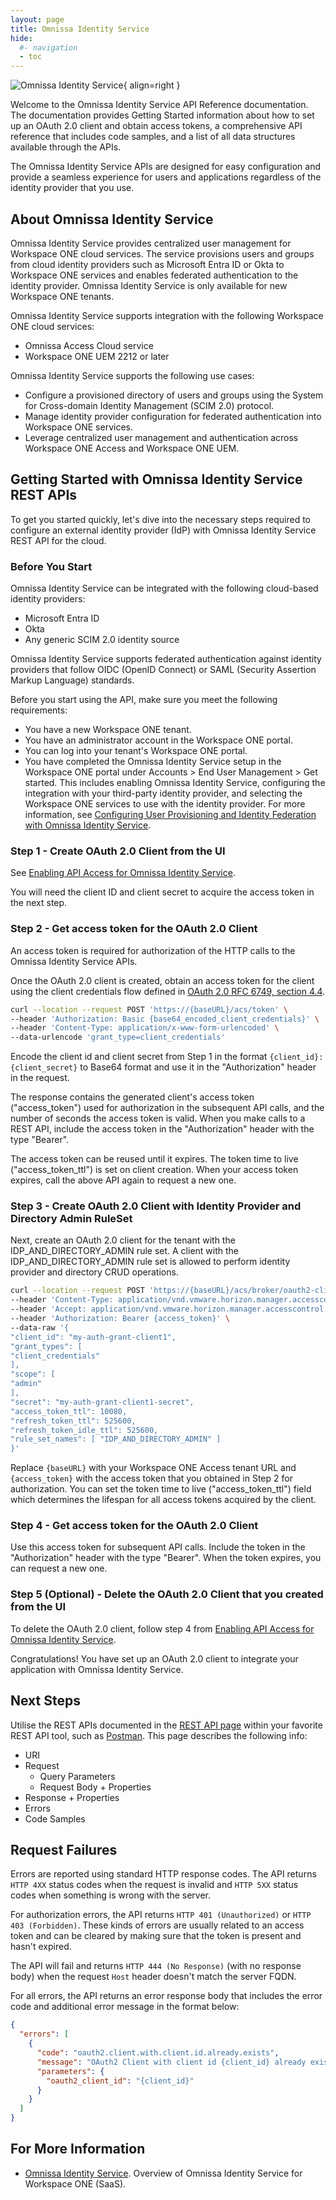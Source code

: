 ```yaml
---
layout: page
title: Omnissa Identity Service
hide:
  #- navigation
  - toc
---
```

![Omnissa Identity Service](../../../assets/logos/Identity-Service-v-lm.png){ align=right }

Welcome to the Omnissa Identity Service API Reference documentation.
The documentation provides Getting Started information about how to set up an OAuth 2.0 client and obtain access tokens, 
a comprehensive API reference that includes code samples, and a list of all data structures available through the APIs.

The Omnissa Identity Service APIs are designed for easy configuration and provide a seamless experience for users and applications regardless of the identity provider that you use.

## About Omnissa Identity Service

Omnissa Identity Service provides centralized user management for Workspace ONE cloud services.
The service provisions users and groups from cloud identity providers such as Microsoft Entra ID or Okta to Workspace ONE services and enables federated authentication to the identity provider.
Omnissa Identity Service is only available for new Workspace ONE tenants.

Omnissa Identity Service supports integration with the following Workspace ONE cloud services:
- Omnissa Access Cloud service
- Workspace ONE UEM 2212 or later

Omnissa Identity Service supports the following use cases:
- Configure a provisioned directory of users and groups using the System for Cross-domain Identity Management (SCIM 2.0) protocol.
- Manage identity provider configuration for federated authentication into Workspace ONE services.
- Leverage centralized user management and authentication across Workspace ONE Access and Workspace ONE UEM.

## Getting Started with Omnissa Identity Service REST APIs

To get you started quickly, let's dive into the necessary steps required to configure an external identity provider (IdP) with Omnissa Identity Service REST API for the cloud.

### Before You Start

Omnissa Identity Service can be integrated with the following cloud-based identity providers:

- Microsoft Entra ID
- Okta
- Any generic SCIM 2.0 identity source

Omnissa Identity Service supports federated authentication against identity providers that follow OIDC (OpenID Connect) or SAML (Security Assertion Markup Language) standards.

Before you start using the API, make sure you meet the following requirements:

- You have a new Workspace ONE tenant.
- You have an administrator account in the Workspace ONE portal.
- You can log into your tenant's Workspace ONE portal.
- You have completed the Omnissa Identity Service setup in the Workspace ONE portal under Accounts > End User Management > Get started. This includes enabling Omnissa Identity Service, configuring the integration with your third-party identity provider, and selecting the Workspace ONE services to use with the identity provider. For more information, see [Configuring User Provisioning and Identity Federation with Omnissa Identity Service](https://docs.omnissa.com/bundle/IdentityServices/page/GettingStartedwithIdentityServices.html).

### Step 1 - Create OAuth 2.0 Client from the UI

See [Enabling API Access for Omnissa Identity Service](https://docs.omnissa.com/bundle/IdentityServices/page/EnablingAPIAccessforIdentityServices.html).

You will need the client ID and client secret to acquire the access token in the next step.

### Step 2 - Get access token for the OAuth 2.0 Client

An access token is required for authorization of the HTTP calls to the Omnissa Identity Service APIs.

Once the OAuth 2.0 client is created, obtain an access token for the client using the client credentials flow defined in [OAuth 2.0 RFC 6749, section 4.4](https://tools.ietf.org/html/rfc6749#section-4.4).

```sh
curl --location --request POST 'https://{baseURL}/acs/token' \
--header 'Authorization: Basic {base64_encoded_client_credentials}' \
--header 'Content-Type: application/x-www-form-urlencoded' \
--data-urlencode 'grant_type=client_credentials'
```

Encode the client id and client secret from Step 1 in the format `{client_id}:{client_secret}` to Base64 format and use it in the "Authorization" header in the request.

The response contains the generated client's access token ("access_token") used for authorization in the subsequent API calls, and the number of seconds the access token is valid. When you make calls to a REST API, include the access token in the "Authorization" header with the type "Bearer".

The access token can be reused until it expires. The token time to live ("access_token_ttl") is set on client creation. When your access token expires, call the above API again to request a new one.

### Step 3 - Create OAuth 2.0 Client with Identity Provider and Directory Admin RuleSet

Next, create an OAuth 2.0 client for the tenant with the IDP_AND_DIRECTORY_ADMIN rule set. A client with the IDP_AND_DIRECTORY_ADMIN rule set is allowed to perform identity provider and directory CRUD operations.

```sh
curl --location --request POST 'https://{baseURL}/acs/broker/oauth2-clients' \
--header 'Content-Type: application/vnd.vmware.horizon.manager.accesscontrol.broker.oauth2client.with.rule.sets+json' \
--header 'Accept: application/vnd.vmware.horizon.manager.accesscontrol.broker.oauth2client.with.rule.sets+json' \
--header 'Authorization: Bearer {access_token}' \
--data-raw '{
"client_id": "my-auth-grant-client1",
"grant_types": [
"client_credentials"
],
"scope": [
"admin"
],
"secret": "my-auth-grant-client1-secret",
"access_token_ttl": 10080,
"refresh_token_ttl": 525600,
"refresh_token_idle_ttl": 525600,
"rule_set_names": [ "IDP_AND_DIRECTORY_ADMIN" ]
}'
```

Replace `{baseURL}` with your Workspace ONE Access tenant URL and `{access_token}` with the access token that you obtained in Step 2 for authorization. You can set the token time to live ("access_token_ttl") field which determines the lifespan for all access tokens acquired by the client.

### Step 4 - Get access token for the OAuth 2.0 Client

Use this access token for subsequent API calls. Include the token in the "Authorization" header with the type "Bearer". When the token expires, you can request a new one.

### Step 5 (Optional) - Delete the OAuth 2.0 Client that you created from the UI

To delete the OAuth 2.0 client, follow step 4 from [Enabling API Access for Omnissa Identity Service](https://docs.omnissa.com/bundle/IdentityServices/page/EnablingAPIAccessforIdentityServices.html).

Congratulations! You have set up an OAuth 2.0 client to integrate your application with Omnissa Identity Service.

## Next Steps

Utilise the REST APIs documented in the [REST API page](REST-APIs.md) within your favorite REST API tool, such as [Postman](https://postman.com). This page describes the following info:

- URI
- Request
    - Query Parameters
    - Request Body + Properties
- Response + Properties
- Errors
- Code Samples

## Request Failures

Errors are reported using standard HTTP response codes. The API returns `HTTP 4XX` status codes when the request is invalid and `HTTP 5XX` status codes when something is wrong with the server.

For authorization errors, the API returns `HTTP 401 (Unauthorized)` or `HTTP 403 (Forbidden)`. These kinds of errors are usually related to an access token and can be cleared by making sure that the token is present and hasn't expired.

The API will fail and returns `HTTP 444 (No Response)` (with no response body) when the request `Host` header doesn't match the server FQDN.

For all errors, the API returns an error response body that includes the error code and additional error message in the format below:

```json
{
  "errors": [
    {
      "code": "oauth2.client.with.client.id.already.exists",
      "message": "OAuth2 Client with client id {client_id} already exists.",
      "parameters": {
        "oauth2_client_id": "{client_id}"
      }
    }
  ]
}
```

## For More Information

- [Omnissa Identity Service](https://docs.omnissa.com/bundle/IdentityServices/page/GettingStartedwithIdentityServices.html). Overview of Omnissa Identity Service for Workspace ONE (SaaS).